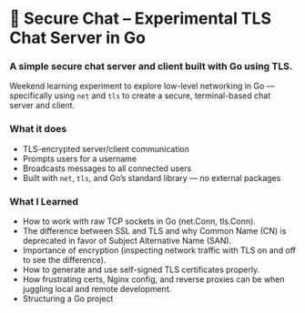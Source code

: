 # 🧪 Secure Chat – Experimental TLS Chat Server in Go

### A simple secure chat server and client built with Go using TLS.

Weekend learning experiment to explore low-level networking in Go — specifically using `net` and `tls` to create a secure, terminal-based chat server and client.

### What it does

- TLS-encrypted server/client communication
- Prompts users for a username
- Broadcasts messages to all connected users
- Built with `net`, `tls`, and Go’s standard library — no external packages

### What I Learned

- How to work with raw TCP sockets in Go (net.Conn, tls.Conn).
- The difference between SSL and TLS and why Common Name (CN) is deprecated in favor of Subject Alternative Name (SAN).
- Importance of encryption (inspecting network traffic with TLS on and off to see the difference).
- How to generate and use self-signed TLS certificates properly.
- How frustrating certs, Nginx config, and reverse proxies can be when juggling local and remote development.
- Structuring a Go project
